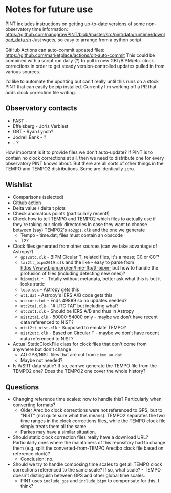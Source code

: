 Notes for future use
====================

PINT includes instructions on getting up-to-date versions of some
non-observatory time information:
https://github.com/nanograv/PINT/blob/master/src/pint/data/runtime/download_data.sh
Just wgets, so easy to arrange from a python script.

GitHub Actions can auto-commit updated files:
https://github.com/marketplace/actions/git-auto-commit This could be combined
with a script run daily (?) to pull in new GBT/BIPM/etc. clock corrections in
order to get steady version-controlled updates pulled in from various sources.

I'd like to automate the updating but can't really until this runs on a stock
PINT that can easily be pip installed. Currently I'm working off a PR that adds
clock correction file writing.


Observatory contacts
--------------------

- FAST - 
- Effelsberg - Joris Verbiest
- GBT - Ryan Lynch?
- Jodrell Bank - ?
- ...?

How important is it to provide files we don't auto-update? If PINT is to
contain no clock corrections at all, then we need to distribute one for every
observatory PINT knows about. But there are all sorts of other things in the
TEMPO and TEMPO2 distributions. Some are identically zero.

Wishlist
--------

- Comparisons (selected)
- Github action
- Delta value / delta t plots
- Check anomalous points (particularly recent!)
- Check how to tell TEMPO and TEMPO2 which files to actually use if they're taking our clock directories in case they want to choose between (say) TEMPO2's `ao2gps.clk` and the one we generate
    - Tempo - time.dat; files must contain an obscode
    - T2?
- Clock files generated from other sources (can we take advantage of Astropy?)
    - `gps2utc.clk` - BIPM Cicular T, related files, it's a mess; C0 or C0'?
    - `tai2tt_bipm2019.clk` and the like - easy to parse from https://www.bipm.org/en/time-ftp/tt-bipm- but how to handle the profusion of files (including detecting new ones)?
    - `bipmnist.*` - Totally without metadata, better ask what this is but it looks static
    - `leap.sec` - Astropy gets this
    - `ut1.dat` - Astropy's IERS A/B code gets this
    - `utccorr.tot` - Ends 49889 so no updates needed?
    - `utc2tai.clk` - "# UTC TAI" but including what?
    - `utc2ut1.clk` - Should be IERS A/B and thus in Astropy
    - `nist2tai.clk` - 50000-54000 only - maybe we don't have recent data referenced to NIST?
    - `nist2tt_nist.clk` - Supposed to emulate TEMPO?
    - `nist2utc.clk` - Based on Circular T - maybe we don't have recent data referenced to NIST?
- Actual StaticClockFile class for clock files that don't come from anywhere but don't change
    - AO GPS/NIST files that are cut from `time_ao.dat`
    - Maybe not needed?
- Is WSRT data static? If so, can we generate the TEMPO file from the TEMPO2 one? Does the TEMPO2 one cover the whole history?



Questions
---------

- Changing reference time scales: how to handle this? Particularly when converting formats?
    - Older Arecibo clock corrections were not referenced to GPS, but to "NIST" (not quite sure what this means). TEMPO2 separates the two time ranges in the clock corrections files, while the TEMPO clock file simply treats them all the same. 
    - Parkes may have a similar situation.
- Should static clock correction files really have a download URL? Particularly ones where the maintainers of this repository had to change them (e.g. split the converted-from-TEMPO Arecibo clock file based on reference clock)?
    - Conclusion: no.
- Should we try to handle composing time scales to get all TEMPO clock corrections referenced to the same scale? If so, what scale? - TEMPO doesn't distinguish between GPS and other global time scales.
    - PINT uses `include_gps` and `include_bipm` to compensate for this, I think?
